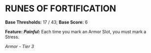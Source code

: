 # RUNES OF FORTIFICATION

**Base Thresholds:** 17 / 43; **Base Score:** 6

**Feature:** ***Painful:*** Each time you mark an Armor Slot, you must mark a Stress.

*Armor - Tier 3*
